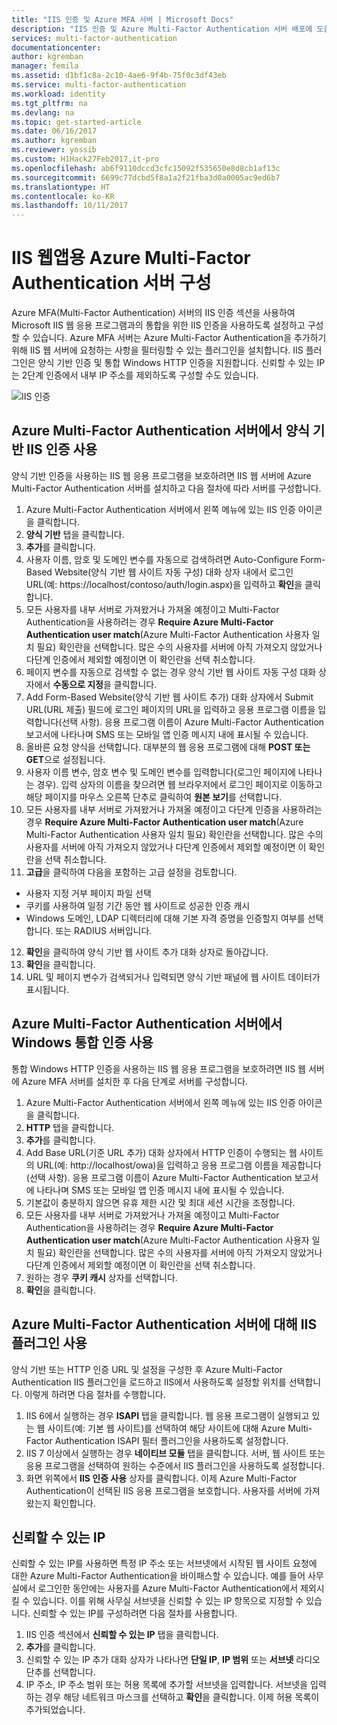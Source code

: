 ```yaml
---
title: "IIS 인증 및 Azure MFA 서버 | Microsoft Docs"
description: "IIS 인증 및 Azure Multi-Factor Authentication 서버 배포에 도움이 되는 Azure Multi-Factor 인증 페이지입니다."
services: multi-factor-authentication
documentationcenter: 
author: kgremban
manager: femila
ms.assetid: d1bf1c8a-2c10-4ae6-9f4b-75f0c3df43eb
ms.service: multi-factor-authentication
ms.workload: identity
ms.tgt_pltfrm: na
ms.devlang: na
ms.topic: get-started-article
ms.date: 06/16/2017
ms.author: kgremban
ms.reviewer: yossib
ms.custom: H1Hack27Feb2017,it-pro
ms.openlocfilehash: ab6f9110dccd3cfc15092f535650e8d8cb1af13c
ms.sourcegitcommit: 6699c77dcbd5f8a1a2f21fba3d0a0005ac9ed6b7
ms.translationtype: HT
ms.contentlocale: ko-KR
ms.lasthandoff: 10/11/2017
---
```

# <a name="configure-azure-multi-factor-authentication-server-for-iis-web-apps"></a>IIS 웹앱용 Azure Multi-Factor Authentication 서버 구성

Azure MFA(Multi-Factor Authentication) 서버의 IIS 인증 섹션을 사용하여 Microsoft IIS 웹 응용 프로그램과의 통합을 위한 IIS 인증을 사용하도록 설정하고 구성할 수 있습니다. Azure MFA 서버는 Azure Multi-Factor Authentication을 추가하기 위해 IIS 웹 서버에 요청하는 사항을 필터링할 수 있는 플러그인을 설치합니다. IIS 플러그인은 양식 기반 인증 및 통합 Windows HTTP 인증을 지원합니다. 신뢰할 수 있는 IP는 2단계 인증에서 내부 IP 주소를 제외하도록 구성할 수도 있습니다.

![IIS 인증](./media/multi-factor-authentication-get-started-server-iis/iis.png)

## <a name="using-form-based-iis-authentication-with-azure-multi-factor-authentication-server"></a>Azure Multi-Factor Authentication 서버에서 양식 기반 IIS 인증 사용
양식 기반 인증을 사용하는 IIS 웹 응용 프로그램을 보호하려면 IIS 웹 서버에 Azure Multi-Factor Authentication 서버를 설치하고 다음 절차에 따라 서버를 구성합니다.

1. Azure Multi-Factor Authentication 서버에서 왼쪽 메뉴에 있는 IIS 인증 아이콘을 클릭합니다.
2. **양식 기반** 탭을 클릭합니다.
3. **추가**를 클릭합니다.
4. 사용자 이름, 암호 및 도메인 변수를 자동으로 검색하려면 Auto-Configure Form-Based Website(양식 기반 웹 사이트 자동 구성) 대화 상자 내에서 로그인 URL(예: https://localhost/contoso/auth/login.aspx)을 입력하고 **확인**을 클릭합니다.
5. 모든 사용자를 내부 서버로 가져왔거나 가져올 예정이고 Multi-Factor Authentication을 사용하려는 경우 **Require Azure Multi-Factor Authentication user match**(Azure Multi-Factor Authentication 사용자 일치 필요) 확인란을 선택합니다. 많은 수의 사용자를 서버에 아직 가져오지 않았거나 다단계 인증에서 제외할 예정이면 이 확인란을 선택 취소합니다.
6. 페이지 변수를 자동으로 검색할 수 없는 경우 양식 기반 웹 사이트 자동 구성 대화 상자에서 **수동으로 지정**을 클릭합니다.
7. Add Form-Based Website(양식 기반 웹 사이트 추가) 대화 상자에서 Submit URL(URL 제출) 필드에 로그인 페이지의 URL을 입력하고 응용 프로그램 이름을 입력합니다(선택 사항). 응용 프로그램 이름이 Azure Multi-Factor Authentication 보고서에 나타나며 SMS 또는 모바일 앱 인증 메시지 내에 표시될 수 있습니다.
8. 올바른 요청 양식을 선택합니다. 대부분의 웹 응용 프로그램에 대해 **POST 또는 GET**으로 설정됩니다.
9. 사용자 이름 변수, 암호 변수 및 도메인 변수를 입력합니다(로그인 페이지에 나타나는 경우). 입력 상자의 이름을 찾으려면 웹 브라우저에서 로그인 페이지로 이동하고 해당 페이지를 마우스 오른쪽 단추로 클릭하여 **원본 보기**를 선택합니다.
10. 모든 사용자를 내부 서버로 가져왔거나 가져올 예정이고 다단계 인증을 사용하려는 경우 **Require Azure Multi-Factor Authentication user match**(Azure Multi-Factor Authentication 사용자 일치 필요) 확인란을 선택합니다. 많은 수의 사용자를 서버에 아직 가져오지 않았거나 다단계 인증에서 제외할 예정이면 이 확인란을 선택 취소합니다.
11. **고급**을 클릭하여 다음을 포함하는 고급 설정을 검토합니다.

  - 사용자 지정 거부 페이지 파일 선택
  - 쿠키를 사용하여 일정 기간 동안 웹 사이트로 성공한 인증 캐시
  - Windows 도메인, LDAP 디렉터리에 대해 기본 자격 증명을 인증할지 여부를 선택합니다. 또는 RADIUS 서버입니다.

12. **확인**을 클릭하여 양식 기반 웹 사이트 추가 대화 상자로 돌아갑니다.
13. **확인**을 클릭합니다.
14. URL 및 페이지 변수가 검색되거나 입력되면 양식 기반 패널에 웹 사이트 데이터가 표시됩니다.

## <a name="using-integrated-windows-authentication-with-azure-multi-factor-authentication-server"></a>Azure Multi-Factor Authentication 서버에서 Windows 통합 인증 사용
통합 Windows HTTP 인증을 사용하는 IIS 웹 응용 프로그램을 보호하려면 IIS 웹 서버에 Azure MFA 서버를 설치한 후 다음 단계로 서버를 구성합니다.

1. Azure Multi-Factor Authentication 서버에서 왼쪽 메뉴에 있는 IIS 인증 아이콘을 클릭합니다.
2. **HTTP** 탭을 클릭합니다.
3. **추가**를 클릭합니다.
4. Add Base URL(기준 URL 추가) 대화 상자에서 HTTP 인증이 수행되는 웹 사이트의 URL(예: http://localhost/owa)을 입력하고 응용 프로그램 이름을 제공합니다(선택 사항). 응용 프로그램 이름이 Azure Multi-Factor Authentication 보고서에 나타나며 SMS 또는 모바일 앱 인증 메시지 내에 표시될 수 있습니다.
5. 기본값이 충분하지 않으면 유휴 제한 시간 및 최대 세션 시간을 조정합니다.
6. 모든 사용자를 내부 서버로 가져왔거나 가져올 예정이고 Multi-Factor Authentication을 사용하려는 경우 **Require Azure Multi-Factor Authentication user match**(Azure Multi-Factor Authentication 사용자 일치 필요) 확인란을 선택합니다. 많은 수의 사용자를 서버에 아직 가져오지 않았거나 다단계 인증에서 제외할 예정이면 이 확인란을 선택 취소합니다.
7. 원하는 경우 **쿠키 캐시** 상자를 선택합니다.
8. **확인**을 클릭합니다.

## <a name="enable-iis-plug-ins-for-azure-multi-factor-authentication-server"></a>Azure Multi-Factor Authentication 서버에 대해 IIS 플러그인 사용
양식 기반 또는 HTTP 인증 URL 및 설정을 구성한 후 Azure Multi-Factor Authentication IIS 플러그인을 로드하고 IIS에서 사용하도록 설정할 위치를 선택합니다. 이렇게 하려면 다음 절차를 수행합니다.

1. IIS 6에서 실행하는 경우 **ISAPI** 탭을 클릭합니다. 웹 응용 프로그램이 실행되고 있는 웹 사이트(예: 기본 웹 사이트)를 선택하여 해당 사이트에 대해 Azure Multi-Factor Authentication ISAPI 필터 플러그인을 사용하도록 설정합니다.
2. IIS 7 이상에서 실행하는 경우 **네이티브 모듈** 탭을 클릭합니다. 서버, 웹 사이트 또는 응용 프로그램을 선택하여 원하는 수준에서 IIS 플러그인을 사용하도록 설정합니다.
3. 화면 위쪽에서 **IIS 인증 사용** 상자를 클릭합니다. 이제 Azure Multi-Factor Authentication이 선택된 IIS 응용 프로그램을 보호합니다. 사용자를 서버에 가져왔는지 확인합니다.

## <a name="trusted-ips"></a>신뢰할 수 있는 IP
신뢰할 수 있는 IP를 사용하면 특정 IP 주소 또는 서브넷에서 시작된 웹 사이트 요청에 대한 Azure Multi-Factor Authentication을 바이패스할 수 있습니다. 예를 들어 사무실에서 로그인한 동안에는 사용자를 Azure Multi-Factor Authentication에서 제외시킬 수 있습니다. 이를 위해 사무실 서브넷을 신뢰할 수 있는 IP 항목으로 지정할 수 있습니다. 신뢰할 수 있는 IP를 구성하려면 다음 절차를 사용합니다.

1. IIS 인증 섹션에서 **신뢰할 수 있는 IP** 탭을 클릭합니다.
2. **추가**를 클릭합니다.
3. 신뢰할 수 있는 IP 추가 대화 상자가 나타나면 **단일 IP**, **IP 범위** 또는 **서브넷** 라디오 단추를 선택합니다.
4. IP 주소, IP 주소 범위 또는 허용 목록에 추가할 서브넷을 입력합니다. 서브넷을 입력하는 경우 해당 네트워크 마스크를 선택하고 **확인**을 클릭합니다. 이제 허용 목록이 추가되었습니다.
